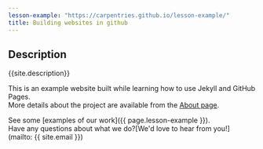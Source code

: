```yaml
---
lesson-example: "https://carpentries.github.io/lesson-example/"  
title: Building websites in github
---
```


## Description
{{site.description}}

This is an example website built while learning how to use Jekyll and GitHub Pages.  
More details about the project are available from the [About page](About.md).

See some [examples of our work]({{ page.lesson-example }}).  
Have any questions about what we do?[We'd love to hear from you!] (mailto: {{ site.email }})


